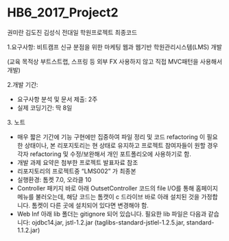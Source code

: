 # HB6_2017_Project2
권미란 김도진 김성식 전대일 학원프로젝트 최종코드
<p>1.요구사항: 비트캠프 신규 분점을 위한 마케팅 웹과 웹기반 학원관리시스템(LMS) 개발</p>
<p>(교육 목적상 부트스트랩, 스프링 등 외부 FX 사용하지 않고 직접 MVC패턴을 사용해서 개발)</p>
<p>2.개발 기간:</p> 
<ul>
<li>요구사항 분석 및 문서 제출: 2주</li>
<li>실제 코딩기간: 딱 8일 </li>
</ul> 
<p>3. 노트</p>
<ul>
<li>매우 짧은 기간에 기능 구현에만 집중하여 파일 정리 및 코드 refactoring 이 필요한 상태이나, 본 리포지토리는 현 상태로 유지하고 프로젝트 참여자들이 원할 경우 각자 refactoring 및 수정/보완해서 개인 포트폴리오에 사용하기로 함.</li>
<li>개발 과제 요약은 첨부한 프로젝트 발표자료 참조</li>
<li>리포지토리의 프로젝트중 “LMS002” 가 최종본</li>
<li>실행환경: 톰켓 7.0, 오라클 10</li>
<li>Controller 패키지 바로 아래 OutsetController 코드의 file I/O를 통해 홈페이지 메뉴를 불러오는데, 해당 코드는 톰캣이 c 드라이브 바로 아래 설치된 것을 가정합니다. 톰켓이 다른 곳에 설치되어 있다면 변경해야 함.</li> 
<li>Web Inf 아래 lib 폴더는  gitignore 되어 있습니다. 필요한 lib 파일은 다음과 같습니다: ojdbc14.jar, jstl-1.2.jar (taglibs-standard-jstlel-1.2.5.jar, standard-1.1.2.jar)</li>    
</ul>
